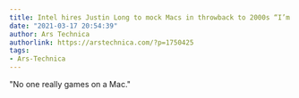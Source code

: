 ```yaml
---
title: Intel hires Justin Long to mock Macs in throwback to 2000s “I’m a Mac” ads
date: "2021-03-17 20:54:39"
author: Ars Technica
authorlink: https://arstechnica.com/?p=1750425
tags:
- Ars-Technica
---
```

"No one really games on a Mac."
